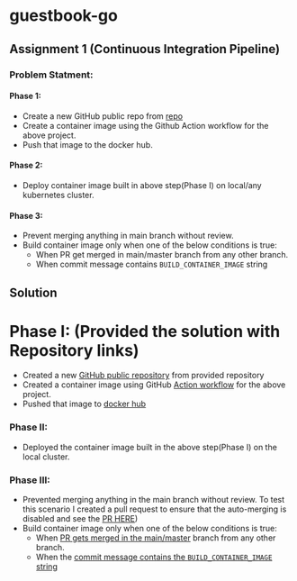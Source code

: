 # guestbook-go

## Assignment 1 (Continuous Integration Pipeline)
### Problem Statment:
#### Phase 1:
- Create a new GitHub public repo from [repo](https://github.com/Pradipgaikwad10/assignment)
- Create a container image using the Github Action workflow for the above project.
- Push that image to the docker hub.

#### Phase 2:
- Deploy container image built in above step(Phase I) on local/any kubernetes cluster.

#### Phase 3:
- Prevent merging anything in main branch without review.
- Build container image only when one of the below conditions is true:
    - When PR get merged in main/master branch from any other branch.
    - When commit message contains `BUILD_CONTAINER_IMAGE` string


## Solution
# Phase I: (Provided the solution with Repository links)
* Created a new [GitHub public repository](https://github.com/Pradipgaikwad10/assignment) from provided repository 
* Created a container image using GitHub [Action workflow](https://github.com/Pradipgaikwad10/assignment/actions) for the above project.
* Pushed that image to [docker hub](https://hub.docker.com/r/pradipgaikwad10/assignment/tags)

### Phase II:
- Deployed the container image built in the above step(Phase I) on the local cluster.

### Phase III:
- Prevented merging anything in the main branch without review. To test this scenario I created a pull request to ensure that the auto-merging is disabled and see the [PR HERE](https://github.com/Pradipgaikwad10/assignment/pulls))
- Build container image only when one of the below conditions is true:
    - When [PR gets merged in the main/master](https://github.com/gaurangkudale/guestbook-go/actions/runs/5849910327) branch from any other branch.
    - When the [commit message contains the `BUILD_CONTAINER_IMAGE` string](https://github.com/gaurangkudale/guestbook-go/pull/2)
